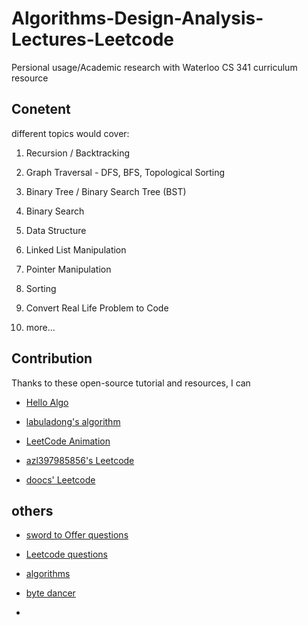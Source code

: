 # Algorithms-Design-Analysis-Lectures-Leetcode
Persional usage/Academic research with Waterloo CS 341 curriculum resource

## Conetent

different topics would cover:

1. Recursion / Backtracking

2. Graph Traversal - DFS, BFS, Topological Sorting

3. Binary Tree / Binary Search Tree (BST)

4. Binary Search

5. Data Structure

6. Linked List Manipulation

7. Pointer Manipulation

8. Sorting

9. Convert Real Life Problem to Code 

10. more...

## Contribution

Thanks to these open-source tutorial and resources, I can 

- [Hello Algo](https://github.com/krahets/hello-algo?tab=readme-ov-file)

- [labuladong's algorithm](https://github.com/labuladong/fucking-algorithm)

- [LeetCode Animation](https://github.com/MisterBooo/LeetCodeAnimation?tab=readme-ov-file)

- [azl397985856's Leetcode](https://github.com/azl397985856/leetcode)

- [doocs' Leetcode](https://github.com/doocs/leetcode)

## others

- [sword to Offer questions](https://github.com/CyC2018/CS-Notes/blob/master/notes/剑指%20Offer%20题解%20-%20目录.md)
- [Leetcode questions](https://github.com/CyC2018/CS-Notes/blob/master/notes/Leetcode%20题解%20-%20目录.md)
- [algorithms](https://github.com/CyC2018/CS-Notes/blob/master/notes/算法%20-%20目录.md)
- [byte dancer](assets/内推.md)

- [](https://github.com/krahets/hello-algo)